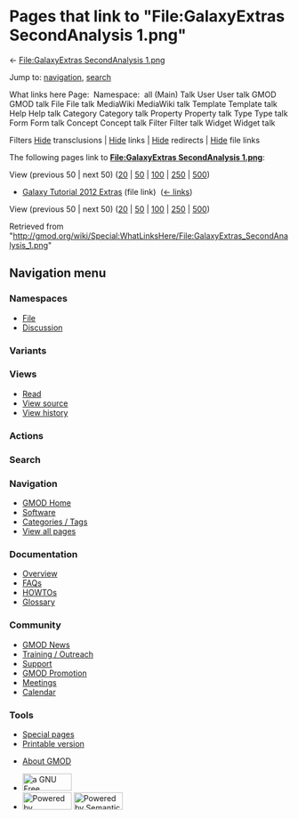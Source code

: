 <div id="mw-page-base" class="noprint">

</div>

<div id="mw-head-base" class="noprint">

</div>

<div id="content" class="mw-body" role="main">

<span id="top"></span>

<div id="mw-js-message" style="display:none;">

</div>



# <span dir="auto">Pages that link to "File:GalaxyExtras SecondAnalysis 1.png"</span>

<div id="bodyContent">

<div id="contentSub">

← [File:GalaxyExtras SecondAnalysis
1.png](/wiki/File:GalaxyExtras_SecondAnalysis_1.png "File:GalaxyExtras SecondAnalysis 1.png")

</div>

<div id="jump-to-nav" class="mw-jump">

Jump to: [navigation](#mw-navigation), [search](#p-search)

</div>

<div id="mw-content-text">

What links here Page:  Namespace:  all (Main) Talk User User talk GMOD
GMOD talk File File talk MediaWiki MediaWiki talk Template Template talk
Help Help talk Category Category talk Property Property talk Type Type
talk Form Form talk Concept Concept talk Filter Filter talk Widget
Widget talk

Filters
[Hide](/mediawiki/index.php?title=Special:WhatLinksHere/File:GalaxyExtras_SecondAnalysis_1.png&hidetrans=1 "Special:WhatLinksHere/File:GalaxyExtras SecondAnalysis 1.png")
transclusions \|
[Hide](/mediawiki/index.php?title=Special:WhatLinksHere/File:GalaxyExtras_SecondAnalysis_1.png&hidelinks=1 "Special:WhatLinksHere/File:GalaxyExtras SecondAnalysis 1.png")
links \|
[Hide](/mediawiki/index.php?title=Special:WhatLinksHere/File:GalaxyExtras_SecondAnalysis_1.png&hideredirs=1 "Special:WhatLinksHere/File:GalaxyExtras SecondAnalysis 1.png")
redirects \|
[Hide](/mediawiki/index.php?title=Special:WhatLinksHere/File:GalaxyExtras_SecondAnalysis_1.png&hideimages=1 "Special:WhatLinksHere/File:GalaxyExtras SecondAnalysis 1.png")
file links

The following pages link to **[File:GalaxyExtras SecondAnalysis
1.png](/wiki/File:GalaxyExtras_SecondAnalysis_1.png "File:GalaxyExtras SecondAnalysis 1.png")**:

View (previous 50 \| next 50)
([20](/mediawiki/index.php?title=Special:WhatLinksHere/File:GalaxyExtras_SecondAnalysis_1.png&limit=20 "Special:WhatLinksHere/File:GalaxyExtras SecondAnalysis 1.png")
\|
[50](/mediawiki/index.php?title=Special:WhatLinksHere/File:GalaxyExtras_SecondAnalysis_1.png&limit=50 "Special:WhatLinksHere/File:GalaxyExtras SecondAnalysis 1.png")
\|
[100](/mediawiki/index.php?title=Special:WhatLinksHere/File:GalaxyExtras_SecondAnalysis_1.png&limit=100 "Special:WhatLinksHere/File:GalaxyExtras SecondAnalysis 1.png")
\|
[250](/mediawiki/index.php?title=Special:WhatLinksHere/File:GalaxyExtras_SecondAnalysis_1.png&limit=250 "Special:WhatLinksHere/File:GalaxyExtras SecondAnalysis 1.png")
\|
[500](/mediawiki/index.php?title=Special:WhatLinksHere/File:GalaxyExtras_SecondAnalysis_1.png&limit=500 "Special:WhatLinksHere/File:GalaxyExtras SecondAnalysis 1.png"))

- [Galaxy Tutorial 2012
  Extras](/wiki/Galaxy_Tutorial_2012_Extras "Galaxy Tutorial 2012 Extras")
  (file link) ‎ <span class="mw-whatlinkshere-tools">([←
  links](/mediawiki/index.php?title=Special:WhatLinksHere&target=Galaxy+Tutorial+2012+Extras "Special:WhatLinksHere"))</span>

View (previous 50 \| next 50)
([20](/mediawiki/index.php?title=Special:WhatLinksHere/File:GalaxyExtras_SecondAnalysis_1.png&limit=20 "Special:WhatLinksHere/File:GalaxyExtras SecondAnalysis 1.png")
\|
[50](/mediawiki/index.php?title=Special:WhatLinksHere/File:GalaxyExtras_SecondAnalysis_1.png&limit=50 "Special:WhatLinksHere/File:GalaxyExtras SecondAnalysis 1.png")
\|
[100](/mediawiki/index.php?title=Special:WhatLinksHere/File:GalaxyExtras_SecondAnalysis_1.png&limit=100 "Special:WhatLinksHere/File:GalaxyExtras SecondAnalysis 1.png")
\|
[250](/mediawiki/index.php?title=Special:WhatLinksHere/File:GalaxyExtras_SecondAnalysis_1.png&limit=250 "Special:WhatLinksHere/File:GalaxyExtras SecondAnalysis 1.png")
\|
[500](/mediawiki/index.php?title=Special:WhatLinksHere/File:GalaxyExtras_SecondAnalysis_1.png&limit=500 "Special:WhatLinksHere/File:GalaxyExtras SecondAnalysis 1.png"))

</div>

<div class="printfooter">

Retrieved from
"<http://gmod.org/wiki/Special:WhatLinksHere/File:GalaxyExtras_SecondAnalysis_1.png>"

</div>

<div id="catlinks" class="catlinks catlinks-allhidden">

</div>

<div class="visualClear">

</div>

</div>

</div>

<div id="mw-navigation">

## Navigation menu

<div id="mw-head">



<div id="left-navigation">

<div id="p-namespaces" class="vectorTabs" role="navigation"
aria-labelledby="p-namespaces-label">

### Namespaces

- <span id="ca-nstab-image"><a href="/wiki/File:GalaxyExtras_SecondAnalysis_1.png" accesskey="c"
  title="View the file page [c]">File</a></span>
- <span id="ca-talk"><a
  href="/mediawiki/index.php?title=File_talk:GalaxyExtras_SecondAnalysis_1.png&amp;action=edit&amp;redlink=1"
  accesskey="t"
  title="Discussion about the content page [t]">Discussion</a></span>

</div>

<div id="p-variants" class="vectorMenu emptyPortlet" role="navigation"
aria-labelledby="p-variants-label">

### 

### Variants[](#)

<div class="menu">

</div>

</div>

</div>

<div id="right-navigation">

<div id="p-views" class="vectorTabs" role="navigation"
aria-labelledby="p-views-label">

### Views

- <span id="ca-view">[Read](/wiki/File:GalaxyExtras_SecondAnalysis_1.png)</span>
- <span id="ca-viewsource"><a
  href="/mediawiki/index.php?title=File:GalaxyExtras_SecondAnalysis_1.png&amp;action=edit"
  accesskey="e" title="This page is protected.
  You can view its source [e]">View source</a></span>
- <span id="ca-history"><a
  href="/mediawiki/index.php?title=File:GalaxyExtras_SecondAnalysis_1.png&amp;action=history"
  accesskey="h" title="Past revisions of this page [h]">View history</a></span>

</div>

<div id="p-cactions" class="vectorMenu emptyPortlet" role="navigation"
aria-labelledby="p-cactions-label">

### Actions[](#)

<div class="menu">

</div>

</div>

<div id="p-search" role="search">

### Search

<div id="simpleSearch">

</div>

</div>

</div>

</div>

<div id="mw-panel">

<div id="p-logo" role="banner">

<a href="/wiki/Main_Page"
style="background-image: url(http://gmod.org/images/GMOD-cogs.png);"
title="Visit the main page"></a>

</div>

<div id="p-Navigation" class="portal" role="navigation"
aria-labelledby="p-Navigation-label">

### Navigation

<div class="body">

- <span id="n-GMOD-Home">[GMOD Home](/wiki/Main_Page)</span>
- <span id="n-Software">[Software](/wiki/GMOD_Components)</span>
- <span id="n-Categories-.2F-Tags">[Categories /
  Tags](/wiki/Categories)</span>
- <span id="n-View-all-pages">[View all
  pages](/wiki/Special:AllPages)</span>

</div>

</div>

<div id="p-Documentation" class="portal" role="navigation"
aria-labelledby="p-Documentation-label">

### Documentation

<div class="body">

- <span id="n-Overview">[Overview](/wiki/Overview)</span>
- <span id="n-FAQs">[FAQs](/wiki/Category:FAQ)</span>
- <span id="n-HOWTOs">[HOWTOs](/wiki/Category:HOWTO)</span>
- <span id="n-Glossary">[Glossary](/wiki/Glossary)</span>

</div>

</div>

<div id="p-Community" class="portal" role="navigation"
aria-labelledby="p-Community-label">

### Community

<div class="body">

- <span id="n-GMOD-News">[GMOD News](/wiki/GMOD_News)</span>
- <span id="n-Training-.2F-Outreach">[Training /
  Outreach](/wiki/Training_and_Outreach)</span>
- <span id="n-Support">[Support](/wiki/Support)</span>
- <span id="n-GMOD-Promotion">[GMOD
  Promotion](/wiki/GMOD_Promotion)</span>
- <span id="n-Meetings">[Meetings](/wiki/Meetings)</span>
- <span id="n-Calendar">[Calendar](/wiki/Calendar)</span>

</div>

</div>

<div id="p-tb" class="portal" role="navigation"
aria-labelledby="p-tb-label">

### Tools

<div class="body">

- <span id="t-specialpages"><a href="/wiki/Special:SpecialPages" accesskey="q"
  title="A list of all special pages [q]">Special pages</a></span>
- <span id="t-print"><a
  href="/mediawiki/index.php?title=Special:WhatLinksHere/File:GalaxyExtras_SecondAnalysis_1.png&amp;printable=yes"
  rel="alternate" accesskey="p"
  title="Printable version of this page [p]">Printable version</a></span>

</div>

</div>

</div>

</div>

<div id="footer" role="contentinfo">

- <span id="footer-places-about">[About
  GMOD](/wiki/GMOD:About "GMOD:About")</span>

<!-- -->

- <span id="footer-copyrightico">[<img src="http://www.gnu.org/graphics/gfdl-logo-small.png" width="88"
  height="31" alt="a GNU Free Documentation License" />](http://www.gnu.org/licenses/fdl-1.3.html)</span>
- <span id="footer-poweredbyico">[<img src="/mediawiki/skins/common/images/poweredby_mediawiki_88x31.png"
  width="88" height="31" alt="Powered by MediaWiki" />](//www.mediawiki.org/)
  [<img
  src="/mediawiki/extensions/SemanticMediaWiki/includes/../resources/images/smw_button.png"
  width="88" height="31" alt="Powered by Semantic MediaWiki" />](https://www.semantic-mediawiki.org/wiki/Semantic_MediaWiki)</span>

<div style="clear:both">

</div>

</div>
